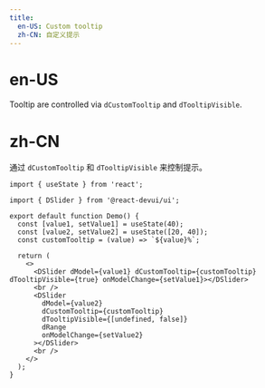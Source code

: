 ```yaml
---
title:
  en-US: Custom tooltip
  zh-CN: 自定义提示
---
```


# en-US

Tooltip are controlled via `dCustomTooltip` and `dTooltipVisible`.

# zh-CN

通过 `dCustomTooltip` 和 `dTooltipVisible` 来控制提示。

```tsx
import { useState } from 'react';

import { DSlider } from '@react-devui/ui';

export default function Demo() {
  const [value1, setValue1] = useState(40);
  const [value2, setValue2] = useState([20, 40]);
  const customTooltip = (value) => `${value}%`;

  return (
    <>
      <DSlider dModel={value1} dCustomTooltip={customTooltip} dTooltipVisible={true} onModelChange={setValue1}></DSlider>
      <br />
      <DSlider
        dModel={value2}
        dCustomTooltip={customTooltip}
        dTooltipVisible={[undefined, false]}
        dRange
        onModelChange={setValue2}
      ></DSlider>
      <br />
    </>
  );
}
```
